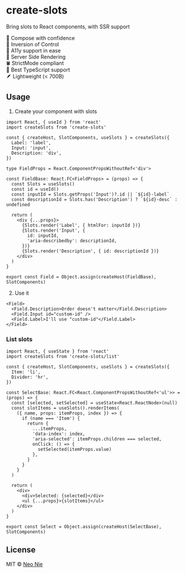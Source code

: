 # create-slots

Bring slots to React components, with SSR support

🧩 Compose with confidence  
🤖 Inversion of Control  
🤞 A11y support in ease  
🎨 Server Side Rendering  
🍀 StrictMode compliant  
💪 Best TypeScript support  
🪶 Lightweight (< 700B)

## Usage

1. Create your component with slots

```tsx
import React, { useId } from 'react'
import createSlots from 'create-slots'

const { createHost, SlotComponents, useSlots } = createSlots({
  Label: 'label',
  Input: 'input',
  Description: 'div',
})

type FieldProps = React.ComponentPropsWithoutRef<'div'>

const FieldBase: React.FC<FieldProps> = (props) => {
  const Slots = useSlots()
  const id = useId()
  const inputId = Slots.getProps('Input')?.id || `${id}-label`
  const descriptionId = Slots.has('Description') ? `${id}-desc` : undefined

  return (
    <div {...props}>
      {Slots.render('Label', { htmlFor: inputId })}
      {Slots.render('Input', {
        id: inputId,
        'aria-describedby': descriptionId,
      })}
      {Slots.render('Description', { id: descriptionId })}
    </div>
  )
}

export const Field = Object.assign(createHost(FieldBase), SlotComponents)
```

2. Use it

```tsx
<Field>
  <Field.Description>Order doesn't matter</Field.Description>
  <Field.Input id="custom-id" />
  <Field.Label>I'll use "custom-id"</Field.Label>
</Field>
```

### List slots

```tsx
import React, { useState } from 'react'
import createSlots from 'create-slots/list'

const { createHost, SlotComponents, useSlots } = createSlots({
  Item: 'li',
  Divider: 'hr',
})

const SelectBase: React.FC<React.ComponentPropsWithoutRef<'ul'>> = (props) => {
  const [selected, setSelected] = useState<React.ReactNode>(null)
  const slotItems = useSlots().renderItems(
    ({ name, props: itemProps, index }) => {
      if (name === 'Item') {
        return {
          ...itemProps,
          'data-index': index,
          'aria-selected': itemProps.children === selected,
          onClick: () => {
            setSelected(itemProps.value)
          },
        }
      }
    }
  )

  return (
    <div>
      <div>Selected: {selected}</div>
      <ul {...props}>{slotItems}</ul>
    </div>
  )
}

export const Select = Object.assign(createHost(SelectBase), SlotComponents)
```

## License

MIT © [Neo Nie](https://github.com/nihgwu)
